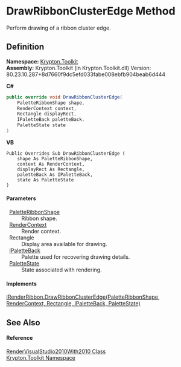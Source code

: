 # DrawRibbonClusterEdge Method


Perform drawing of a ribbon cluster edge.



## Definition
**Namespace:** <a href="79d2eac2-21f4-54ff-7552-b20c33c30600.md">Krypton.Toolkit</a>  
**Assembly:** Krypton.Toolkit (in Krypton.Toolkit.dll) Version: 80.23.10.287+8d7660f9dc5efd033fabe008ebfb904beab6d444

**C#**
``` C#
public override void DrawRibbonClusterEdge(
	PaletteRibbonShape shape,
	RenderContext context,
	Rectangle displayRect,
	IPaletteBack paletteBack,
	PaletteState state
)
```
**VB**
``` VB
Public Overrides Sub DrawRibbonClusterEdge ( 
	shape As PaletteRibbonShape,
	context As RenderContext,
	displayRect As Rectangle,
	paletteBack As IPaletteBack,
	state As PaletteState
)
```



#### Parameters
<dl><dt>  <a href="84ca2d8c-daf3-0219-3015-4b7046d3d27b.md">PaletteRibbonShape</a></dt><dd>Ribbon shape.</dd><dt>  <a href="ef60a5af-08ff-7a94-87f5-362a7e392cd4.md">RenderContext</a></dt><dd>Render context.</dd><dt>  Rectangle</dt><dd>Display area available for drawing.</dd><dt>  <a href="36bc0bae-d9ca-1219-47ea-a9f0b3123d00.md">IPaletteBack</a></dt><dd>Palette used for recovering drawing details.</dd><dt>  <a href="93e626cd-00cf-240e-06c6-ab4d47e982ba.md">PaletteState</a></dt><dd>State associated with rendering.</dd></dl>

#### Implements
<a href="2619ac95-b638-b42a-14fb-de3fb33d39d3.md">IRenderRibbon.DrawRibbonClusterEdge(PaletteRibbonShape, RenderContext, Rectangle, IPaletteBack, PaletteState)</a>  


## See Also


#### Reference
<a href="b78778e6-a606-ce02-6351-3c5fc92c22ca.md">RenderVisualStudio2010With2010 Class</a>  
<a href="79d2eac2-21f4-54ff-7552-b20c33c30600.md">Krypton.Toolkit Namespace</a>  
